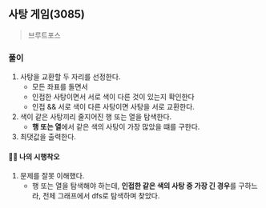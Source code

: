 ## 사탕 게임(3085)
> 브루트포스

### 풀이
1. 사탕을 교환할 두 자리를 선정한다. 
   - 모든 좌표를 돌면서
   - 인접한 사탕이면서 서로 색이 다른 것이 있는지 확인한다
   - 인접 && 서로 색이 다른 사탕이면 사탕을 서로 교환한다. 
2. 색이 같은 사탕끼리 줄지어진 행 또는 열을 탐색한다. 
   - **행 또는 열**에서 같은 색의 사탕이 가장 많았을 떄를 구한다. 
3. 최댓값을 출력한다. 

#### 🤦‍♀️ 나의 시행착오
1. 문제를 잘못 이해했다. 
   - 행 또는 열을 탐색해야 하는데, **인접한 같은 색의 사탕 중 가장 긴 경우**를 구하느라, 전체 그래프에서 dfs로 탐색하며 찾았다. 
 